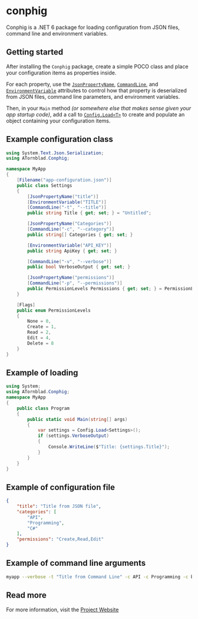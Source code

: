 # conphig

Conphig is a .NET 6 package for loading configuration from JSON files, command line and environment variables.

## Getting started

After installing the `Conphig` package, create a simple POCO class and place your configuration items as properties inside.

For each property, use the [`JsonPropertyName`](https://docs.microsoft.com/en-us/dotnet/api/system.text.json.serialization.jsonpropertynameattribute?view=net-6.0), [`CommandLine`](https://atornblad.se/conphig#commandline-attribute), and [`EnvironmentVariable`](https://atornblad.se/conphig#environmentvariable-attribute) attributes to control how that property is deserialized from JSON files, command line parameters, and environment variables.

Then, in your `Main` method *(or somewhere else that makes sense given your app startup code)*, add a call to [`Config.Load<T>`](https://atornblad.se/conphig#config-load-t) to create and populate an object containing your configuration items.

## Example configuration class

``` csharp
using System.Text.Json.Serialization;
using ATornblad.Conphig;

namespace MyApp
{
    [Filename("app-configuration.json")]
    public class Settings
    {
        [JsonPropertyName("title")]
        [EnvironmentVariable("TITLE")]
        [CommandLine("-t", "--title")]
        public string Title { get; set; } = "Untitled";

        [JsonPropertyName("Categories")]
        [CommandLine("-c", "--category")]
        public string[] Categories { get; set; }

        [EnvironmentVariable("API_KEY")]
        public string ApiKey { get; set; }

        [CommandLine("-v", "--verbose")]
        public bool VerboseOutput { get; set; }

        [JsonPropertyName("permissions")]
        [CommandLine("-p", "--permissions")]
        public PermissionLevels Permissions { get; set; } = PermissionLevels.None;
    }

    [Flags]
    public enum PermissionLevels
    {
        None = 0,
        Create = 1,
        Read = 2,
        Edit = 4,
        Delete = 8
    }
}
```

## Example of loading

``` csharp
using System;
using ATornblad.Conphig;
namespace MyApp
{
    public class Program
    {
        public static void Main(string[] args)
        {
            var settings = Config.Load<Settings>();
            if (settings.VerboseOutput)
            {
                Console.WriteLine($"Title: {settings.Title}");
            }
        }
    }
}
```

## Example of configuration file

``` json
{
    "title": "Title from JSON file",
    "categories": [
        "API",
        "Programming",
        "C#"
    ],
    "permissions": "Create,Read,Edit"
}
```

## Example of command line arguments

``` bash
myapp --verbose -t "Title from Command Line" -c API -c Programming -c bash -p Read,Edit
```

## Read more

For more information, visit the [Project Website](https://atornblad.se/conphig)
